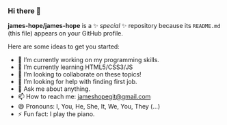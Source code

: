 ### Hi there 👋

**james-hope/james-hope** is a ✨ _special_ ✨ repository because its `README.md` (this file) appears on your GitHub profile.

Here are some ideas to get you started:

- 🔭 I’m currently working on my programming skills.
- 🌱 I’m currently learning HTML5/CSS3/JS
- 👯 I’m looking to collaborate on these topics!
- 🤔 I’m looking for help with finding first job.
- 💬 Ask me about anything.
- 📫 How to reach me: jameshopegit@gmail.com
- 😄 Pronouns: I, You, He, She, It, We, You, They (...)
- ⚡ Fun fact: I play the piano.

